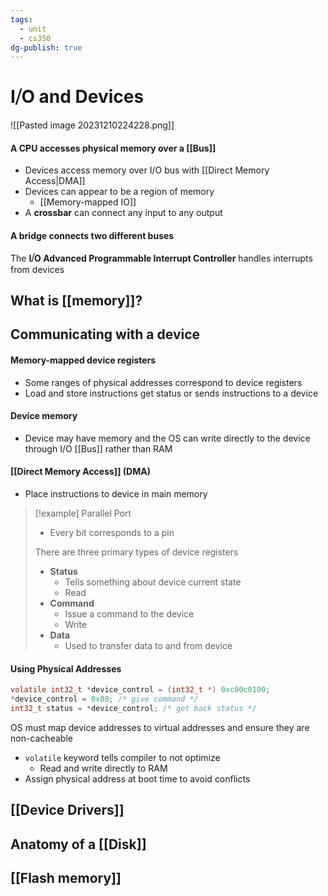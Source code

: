 ```yaml
---
tags:
  - unit
  - cs350
dg-publish: true
---
```

# I⧸O and Devices
![[Pasted image 20231210224228.png]]
#### A CPU accesses physical memory over a **[[Bus]]**
* Devices access memory over I/O bus with [[Direct Memory Access|DMA]]
* Devices can appear to be a region of memory
	* [[Memory-mapped IO]]
* A **crossbar** can connect any input to any output
#### A **bridge** connects two different buses
The **I⧸O Advanced Programmable Interrupt Controller** handles interrupts from devices

## What is [[memory]]?
## Communicating with a device
#### Memory-mapped device registers
* Some ranges of physical addresses correspond to device registers
* Load and store instructions get status or sends instructions to a device
#### Device memory
* Device may have memory and the OS can write directly to the device through I/O [[Bus]] rather than RAM
#### [[Direct Memory Access]] (DMA)
* Place instructions to device in main memory

> [!example]
> Parallel Port
> * Every bit corresponds to a pin
> 
> There are three primary types of device registers
> * **Status**
> 	* Tells something about device current state
> 	* Read
> * **Command**
> 	* Issue a command to the device
> 	* Write
> * **Data**
> 	* Used to transfer data to and from device

#### Using Physical Addresses
```c
volatile int32_t *device_control = (int32_t *) 0xc00c0100;
*device_control = 0x80; /* give command */
int32_t status = *device_control; /* get back status */
```
OS must map device addresses to virtual addresses and ensure they are non-cacheable
* `volatile` keyword tells compiler to not optimize
	* Read and write directly to RAM
* Assign physical address at boot time to avoid conflicts

## [[Device Drivers]]
## Anatomy of a [[Disk]]
## [[Flash memory]]
